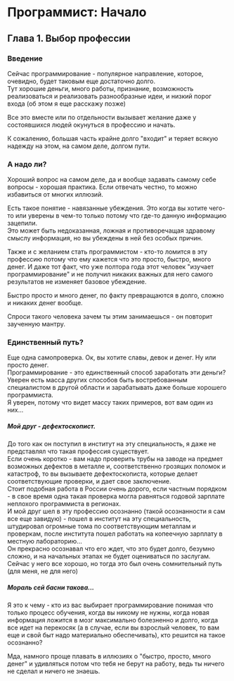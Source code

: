 # Программист: Начало

## Глава 1. Выбор профессии

### Введение
Сейчас программирование - популярное направление, которое, очевидно, будет таковым еще достаточно долго.  
Тут хорошие деньги, много работы, признание, возможность реализоваться и реализовать разнообразные идеи, и низкий порог входа (об этом я еще расскажу позже)  

Все это вместе или по отдельности вызывает желание даже у состоявшихся людей окунуться в профессию и начать.

К сожалению, большая часть крайне долго "входит" и теряет всякую надежду на этом, на самом деле, долгом пути.  

### А надо ли?

Хороший вопрос на самом деле, да и вообще задавать самому себе вопросы - хорошая практика.
Если отвечать честно, то можно избавиться от многих иллюзий.  

Есть такое понятие - навязанные убеждения. Это когда вы хотите чего-то или уверены в чем-то только потому что где-то данную информацию зацепили.  
Это может быть недоказанная, ложная и противоречащая здравому смыслу информация, но вы убеждены в ней без особых причин.  

Также и с желанием стать программистом - кто-то ломится в эту профессию потому что ему кажется что это просто, быстро, много денег.
И даже тот факт, что уже полтора года этот человек "изучает программирование" и не получил никаких важных для него самого результатов не изменяет базовое убеждение.  

Быстро просто и много денег, по факту превращаются в долго, сложно и никаких денег вообще.  

Спроси такого человека зачем ты этим занимаешься - он повторит заученную мантру.  

### Единственный путь?

Еще одна самопроверка. Ок, вы хотите славы, девок и денег. Ну или просто денег.  
Программирование - это единственный способ заработать эти деньги?  
Уверен есть масса других способов быть востребованным специалистом в другой области и зарабатывать даже больше хорошего программиста.  
Я уверен, потому что видет массу таких примеров, вот вам один из них...

##### Мой друг - дефектоскопист.  
До того как он поступил в институт на эту специальность, я даже не представлял что такая профессия существует.  
Если очень коротко - вам надо проверить трубы на заводе на предмет возможных дефектов в металле и, соответственно грозящих поломок и катастроф, то вы вызываете дефектоскописта, которые делает соответствующие проверки, и дает свое заключение.  
Стоит подобная работа в России очень дорого, если частным порядком - в свое время одна такая проверка могла равняться годовой зарплате неплохого программиста в регионах.  
И мой друг шел в эту профессию осознанно (такой осознанности я сам все еще завидую) - пошел в институт на эту специальность, штудировал огромные тома по соответствующим металлам и проверкам, после института пошел работать на копеечную зарплату в местную лабораторию...  
Он прекрасно осознавал что его ждет, что это будет долго, безумно сложно, и на начальных этапах не будет оцениваться по заслугам.  
Сейчас у него все хорошо, но тогда это был очень сомнительный путь (для меня, не для него)

##### Мораль сей басни такова...
Я это к чему - кто из вас выбирает программирование понимая что только процесс обучения, когда вы никому не нужны, когда новая информация ложится в мозг максимально болезненно и долго, когда все идет на перекосяк (а в случае, если вы взрослый человек, то вам еще и свой быт надо материально обеспечивать), кто решится на такое осознанно?

Мда, намного проще плавать в иллюзиях о "быстро, просто, много денег" и удивляться потом что тебя не берут на работу, ведь ты ничего не сделал и ничего не знаешь.  